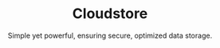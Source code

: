 <h1 align="center">Cloudstore</h1>

<p align="center">Simple yet powerful, ensuring secure, optimized data storage.</p>
